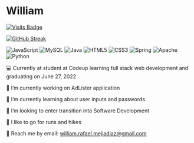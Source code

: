 # William

[![Visits Badge](https://badges.pufler.dev/visits/puf17640/git-badges)](https://badges.pufler.dev)

[![GitHub Streak](https://github-readme-streak-stats.herokuapp.com/?user=williamxmejia)](https://git.io/streak-stats)

![JavaScript](https://img.shields.io/badge/javascript-%23323330.svg?style=for-the-badge&logo=javascript&logoColor=%23F7DF1E)
![MySQL](https://img.shields.io/badge/mysql-%2300f.svg?style=for-the-badge&logo=mysql&logoColor=white)
![Java](https://img.shields.io/badge/java-%23ED8B00.svg?style=for-the-badge&logo=java&logoColor=white)
![HTML5](https://img.shields.io/badge/html5-%23E34F26.svg?style=for-the-badge&logo=html5&logoColor=white)
![CSS3](https://img.shields.io/badge/css3-%231572B6.svg?style=for-the-badge&logo=css3&logoColor=white)
![Spring](https://img.shields.io/badge/spring-%236DB33F.svg?style=for-the-badge&logo=spring&logoColor=white)
![Apache](https://img.shields.io/badge/apache-%23D42029.svg?style=for-the-badge&logo=apache&logoColor=white)
![Python](https://img.shields.io/badge/python-3670A0?style=for-the-badge&logo=python&logoColor=ffdd54)

💻 Currently at student at Codeup learning full stack web development and graduating on June 27, 2022


🔭 I’m currently working on AdLister application

🌱 I’m currently learning about user inputs and passwords

🤔 I’m looking to enter transition into Software Development

🏃 I like to go for runs and hikes

📧 Reach me by email: william.rafael.mejiadiaz@gmail.com

<!--START_SECTION:waka-->
<!--END_SECTION:waka-->

